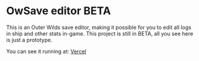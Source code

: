 # OwSave editor **BETA**

This is an Outer Wilds save editor, making it possible for you to edit all logs in ship and other stats in-game. This project is still in BETA, all you see here is just a prototype.

You can see it running at: [Vercel](https://outer-wilds-save-editor.vercel.app/upload)

